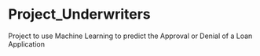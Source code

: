 # Project_Underwriters
Project to use Machine Learning to predict the Approval or Denial of a Loan Application
